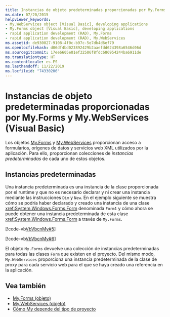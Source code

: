 ```yaml
---
title: Instancias de objeto predeterminadas proporcionadas por My.Forms y My.WebServices
ms.date: 07/20/2015
helpviewer_keywords:
- My.WebServices object [Visual Basic], developing applications
- My.Forms object [Visual Basic], developing applications
- rapid application development (RAD), My.Forms
- rapid application development (RAD), My.WebServices
ms.assetid: de930027-9108-4f0c-b97c-5e7db4d6ef79
ms.openlocfilehash: d06df4bd023892429b2aaefdd624398a6546d06d
ms.sourcegitcommit: 17ee6605e01ef32506f8fdc686954244ba6911de
ms.translationtype: HT
ms.contentlocale: es-ES
ms.lasthandoff: 11/22/2019
ms.locfileid: "74330206"
---
```

# <a name="default-object-instances-provided-by-myforms-and-mywebservices-visual-basic"></a>Instancias de objeto predeterminadas proporcionadas por My.Forms y My.WebServices (Visual Basic)

Los objetos [My.Forms](../../../visual-basic/language-reference/objects/my-forms-object.md) y [My.WebServices](../../../visual-basic/language-reference/objects/my-webservices-object.md) proporcionan acceso a formularios, orígenes de datos y servicios web XML utilizados por la aplicación. Para ello, proporcionan colecciones de *instancias predeterminadas* de cada uno de estos objetos.  
  
## <a name="default-instances"></a>Instancias predeterminadas  

 Una instancia predeterminada es una instancia de la clase proporcionada por el runtime y que no es necesario declarar y ni crear una instancia mediante las instrucciones `Dim` y `New`. En el ejemplo siguiente se muestra cómo se podría haber declarado y creado una instancia de una clase <xref:System.Windows.Forms.Form> denominada `Form1` y cómo ahora se puede obtener una instancia predeterminada de esta clase <xref:System.Windows.Forms.Form> a través de `My.Forms`.  
  
 [!code-vb[VbVbcnMy#5](~/samples/snippets/visualbasic/VS_Snippets_VBCSharp/VbVbcnMy/VB/Class1.vb#5)]  
  
 [!code-vb[VbVbcnMy#6](~/samples/snippets/visualbasic/VS_Snippets_VBCSharp/VbVbcnMy/VB/Class1.vb#6)]  
  
 El objeto `My.Forms` devuelve una colección de instancias predeterminadas para todas las clases `Form` que existen en el proyecto. Del mismo modo, `My.WebServices` proporciona una instancia predeterminada de la clase de proxy para cada servicio web para el que se haya creado una referencia en la aplicación.  
  
## <a name="see-also"></a>Vea también

- [My.Forms (objeto)](../../../visual-basic/language-reference/objects/my-forms-object.md)
- [My.WebServices (objeto)](../../../visual-basic/language-reference/objects/my-webservices-object.md)
- [Cómo My depende del tipo de proyecto](../../../visual-basic/developing-apps/development-with-my/how-my-depends-on-project-type.md)
